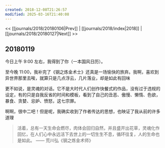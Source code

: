 ```yaml
---
created: 2018-12-08T21:26:57
modified: 2025-03-16T21:40:08
---
```


<< [[journals/2018/20180106|Prev]] | [[journals/2018/index|2018]] | [[journals/2018/20180127|Next]] >>

## 20180119

今日上午 9:00 左右，我得到了你（一本国风日历）。

至今晚 11:00，我补完了《钢之炼金术士》还真是一场愉快的旅弃。我啊，喜欢到异世界那里去唉，就算只是几点浮云，几片落业，却是如此有回味

更不如说，是灵魂的对话。它不是大时代人们创作快餐式的作品，没有过于违规的设定，有的只是自我反省的时间和模板，看到了自己的丑恶、傲慢、懒惰、色欲，暴食、贪婪、忌妒、愤怒，这七宗罪。

啊啊，很中二吧！但是呢，我确实收到了作者传达的思想，也映证了我从前的许多道理

> 活着，总有一天生命会燃尽，肉体会回归自然，并且盛开出花草，灵魂化作回忆，在人们心中永远活下去世上的一切生生不息，循环往复，人的生命也是如此。
> —— 荒川弘《钢之炼金术师》
